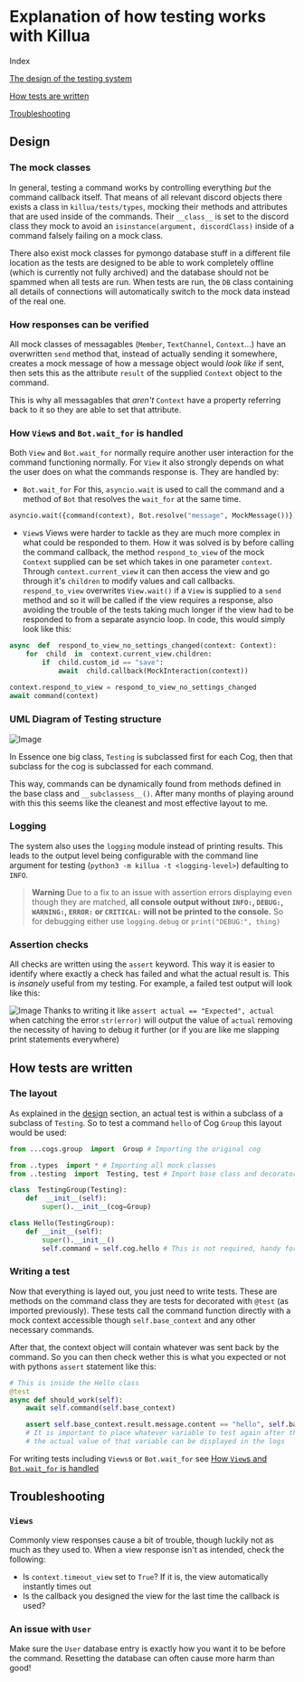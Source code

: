# Explanation of how testing works with Killua

Index

[The design of the testing system](#design)

[How tests are written](#how-tests-are-written)

[Troubleshooting](#troubleshooting)

## Design
### The mock classes

In general, testing a command works by controlling everything *but* the command callback itself. That means of all relevant discord objects there exists a class in `killua/tests/types`, mocking their methods and attributes that are used inside of the commands. Their `__class__` is set to the discord class they mock to avoid an `isinstance(argument, discordClass)` inside of a command falsely failing on a mock class.

There also exist mock classes for pymongo database stuff in a different file location as the tests are designed to be able to work completely offline (which is currently not fully archived) and the database should not be spammed when all tests are run. When tests are run, the `DB` class containing all details of connections will automatically switch to the mock data instead of the real one.

### How responses can be verified

All mock classes of messagables (`Member`, `TextChannel`, `Context`...) have an overwritten `send` method that, instead of actually sending it somewhere, creates a mock message of how a message object would *look like* if sent, then sets this as the attribute `result` of the supplied `Context` object to the command. 

This is why all messagables that *aren't* `Context` have a property referring back to it so they are able to set that attribute.

### How `View`s and `Bot.wait_for` is handled

Both `View` and `Bot.wait_for` normally require another user interaction for the command functioning normally. For `View` it also strongly depends on what the user does on what the commands response is. They are handled by:

+ `Bot.wait_for`
For this, `asyncio.wait` is used to call the command and a method of `Bot` that resolves the `wait_for` at the same time. 
```py
asyncio.wait({command(context), Bot.resolve("message", MockMessage())})
```

+ `View`s
Views were harder to tackle as they are much more complex in what could be responded to them. How it was solved is by before calling the command callback, the method `respond_to_view` of the mock `Context` supplied can be set which takes in one parameter `context`. Through `context.current_view` it can then access the view and go through it's `children` to modify values and call callbacks. 
`respond_to_view` overwrites `View.wait()` if a `View` is supplied to a `send` method and so it will be called if the view requires a response, also avoiding the trouble of the tests taking much longer if the view had to be responded to from a separate asyncio loop. In code, this would simply look like this:
```py
async  def  respond_to_view_no_settings_changed(context: Context):
    for  child  in  context.current_view.children:
        if  child.custom_id == "save":
            await  child.callback(MockInteraction(context))
            
context.respond_to_view = respond_to_view_no_settings_changed
await command(context)
```

### UML Diagram of Testing structure

![Image](https://imgur.com/9lmhQXp.png)

In Essence one big class, `Testing` is subclassed first for each Cog, then that subclass for the cog is subclassed for each command.

This way, commands can be dynamically found from methods defined in the base class and `__subclassess__()`. After many months of playing around with this this seems like the cleanest and most effective layout to me.

### Logging

The system also uses the `logging` module instead of printing results. This leads to the output level being configurable with the command line argument for testing (`python3 -m killua -t <logging-level>`) defaulting to `INFO`.

> **Warning**
> Due to a fix to an issue with assertion errors displaying even though they are matched, **all console output without `INFO:`, `DEBUG:`, `WARNING:`, `ERROR:` or `CRITICAL:` will not be printed to the console.** So for debugging either use `logging.debug` or `print("DEBUG:", thing)`

### Assertion checks

All checks are written using the `assert` keyword. This way it is easier to identify where exactly a check has failed and what the actual result is. This is *insanely* useful from my testing. For example, a failed test output will look like this:

![Image](https://imgur.com/CxYLfoS.png)
Thanks to writing it like `assert actual == "Expected", actual` when catching the error `str(error)` will output the value of `actual` removing the necessity of having to debug it further (or if you are like me slapping print statements everywhere)

## How tests are written

### The layout
As explained in the [design](#design) section, an actual test is within a subclass of a subclass of `Testing`. So to test a command `hello` of Cog `Group` this layout would be used:

```py
from ...cogs.group  import  Group # Importing the original cog

from ..types  import * # Importing all mock classes
from ..testing  import  Testing, test # Import base class and decorator

class  TestingGroup(Testing):
    def  __init__(self):
        super().__init__(cog=Group)

class Hello(TestingGroup):
    def __init__(self):
        super().__init__()
        self.command = self.cog.hello # This is not required, handy for more dynamic subclasses
```

### Writing a test

Now that everything is layed out, you just need to write tests. These are methods on the command class they are tests for decorated with `@test` (as imported previously). These tests call the command function directly with a mock context accessible though `self.base_context` and any other necessary commands. 

After that, the context object will contain whatever was sent back by the command. So you can then check wether this is what you expected or not with pythons `assert` statement like this:

```py
# This is inside the Hello class
@test
async def should_work(self):
    await self.command(self.base_context)

    assert self.base_context.result.message.content == "hello", self.base_context.result.message.content
    # It is important to place whatever variable to test again after the comma so if it fails, 
    # the actual value of that variable can be displayed in the logs 
```
For writing tests including `Views`s or `Bot.wait_for` see [How `View`s and `Bot.wait_for` is handled](#how-views-and-bot.wait_for-is-handled)

## Troubleshooting

### `Views`
Commonly view responses cause a bit of trouble, though luckily not as much as they used to. When a view response isn't as intended, check the following:
+ Is `context.timeout_view` set to `True`? If it is, the view automatically instantly times out
+ Is the callback you designed the view for the last time the callback is used? 

### An issue with `User`

Make sure the `User` database entry is exactly how you want it to be before the command. Resetting the database can often cause more harm than good!
